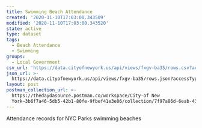 ```yaml
---
title: Swimming Beach Attendance
created: '2020-11-10T17:03:00.343509'
modified: '2020-11-10T17:03:00.343520'
state: active
type: dataset
tags:
  - Beach Attendance
  - Swimming
groups:
  - Local Government
csv_url: 'https://data.cityofnewyork.us/api/views/fxgv-ba35/rows.csv?accessType=DOWNLOAD'
json_url: >-
  https://data.cityofnewyork.us/api/views/fxgv-ba35/rows.json?accessType=DOWNLOAD
layout: post
postman_collection_url: >-
  https://thedaydasource.postman.co/workspace/City-of New
  York~3b6f7a46-5db5-42b1-80fe-9fbef41e3e06/collection/7f97a86d-6eab-4335-81ef-9773fbb9a164
---
```

Attendance records for NYC Parks swimming beaches
